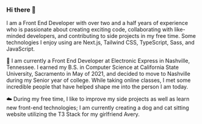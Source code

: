 ### Hi there 👋

I am a Front End Developer with over two and a half years of experience who is passionate about creating exciting code, collaborating with like-minded developers, and contributing to side projects in my free time. Some technologies I enjoy using are Next.js, Tailwind CSS, TypeScript, Sass, and JavaScript.

🚀 I am currently a Front End Developer at Electronic Express in Nashville, Tennessee.  I earned my B.S. in Computer Science at California State University, Sacramento in May of 2021, and decided to move to Nashville during my Senior year of college.  While taking online classes, I met some incredible people that have helped shape me into the person I am today.

☁️ During my free time, I like to improve my side projects as well as learn new front-end technologies; I am currently creating a dog and cat sitting website utilizing the T3 Stack for my girlfriend Avery.
